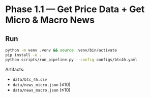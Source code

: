 # Phase 1.1 — Get Price Data + Get Micro & Macro News

## Run
```bash
python -m venv .venv && source .venv/bin/activate
pip install -e .
python scripts/run_pipeline.py --config configs/btc4h.yaml
```

Artifacts:
- `data/btc_4h.csv`
- `data/news_micro.json` (≤10)
- `data/news_macro.json` (≤10)
